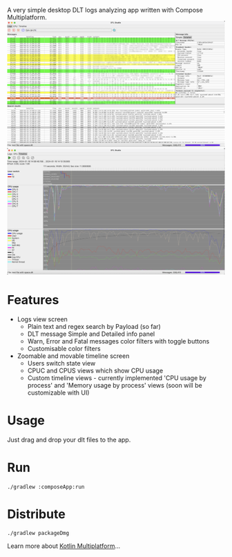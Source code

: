 A very simple desktop DLT logs analyzing app written with Compose Multiplatform.
<img src="doc/preview_logs.png" width="600"> <img src="doc/preview_timeline.png" width="600">

# Features
- Logs view screen
  - Plain text and regex search by Payload (so far)
  - DLT message Simple and Detailed info panel
  - Warn, Error and Fatal messages color filters with toggle buttons
  - Customisable color filters
- Zoomable and movable timeline screen
  - Users switch state view
  - CPUC and CPUS views which show CPU usage
  - Custom timeline views - currently implemented 'CPU usage by process' and 'Memory usage by process' views (soon will be customizable with UI)

# Usage
Just drag and drop your dlt files to the app.

# Run
```
./gradlew :composeApp:run
```

# Distribute
```
./gradlew packageDmg
```

Learn more about [Kotlin Multiplatform](https://www.jetbrains.com/help/kotlin-multiplatform-dev/get-started.html)…
